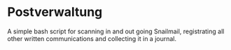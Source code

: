 # Postverwaltung
A simple bash script for scanning in and out going Snailmail, registrating all other written communications and collecting it in a journal.
